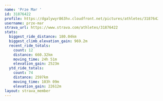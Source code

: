 ```yaml
---
name: 'Prze Mar '
id: 31876422
profile: https://dgalywyr863hv.cloudfront.net/pictures/athletes/31876422/22548952/4/large.jpg
username: prze-mar
strava_url: https://www.strava.com/athletes/31876422
stats:
  biggest_ride_distance: 180.04km
  biggest_climb_elevation_gain: 969.2m
  recent_ride_totals:
    count: 12
    distance: 660.32km
    moving_time: 24h 51m
    elevation_gain: 2523m
  ytd_ride_totals:
    count: 74
    distance: 2597km
    moving_time: 103h 09m
    elevation_gain: 22612m
layout: strava_member
--- 
```

